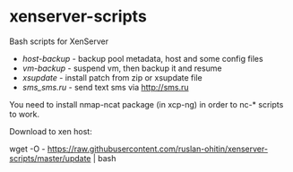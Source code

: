 # xenserver-scripts
Bash scripts for XenServer
* _host-backup_ - backup pool metadata, host and some config files
* _vm-backup_ - suspend vm, then backup it and resume
* _xsupdate_ - install patch from zip or xsupdate file
* _sms_sms.ru_ - send text sms via http://sms.ru

You need to install nmap-ncat package (in xcp-ng) in order to nc-* scripts to work.

Download to xen host:

wget -O - https://raw.githubusercontent.com/ruslan-ohitin/xenserver-scripts/master/update | bash
